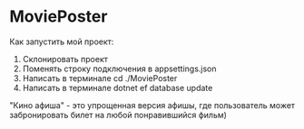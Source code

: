 # MoviePoster

Как запустить мой проект: 
1. Склонировать проект
2. Поменять строку подключения в appsettings.json
3. Написать в терминале cd ./MoviePoster
4. Написать в терминале dotnet ef database update

"Кино афиша" - это упрощенная версия афишы, где пользователь может забронировать билет на любой понравившийся фильм)
